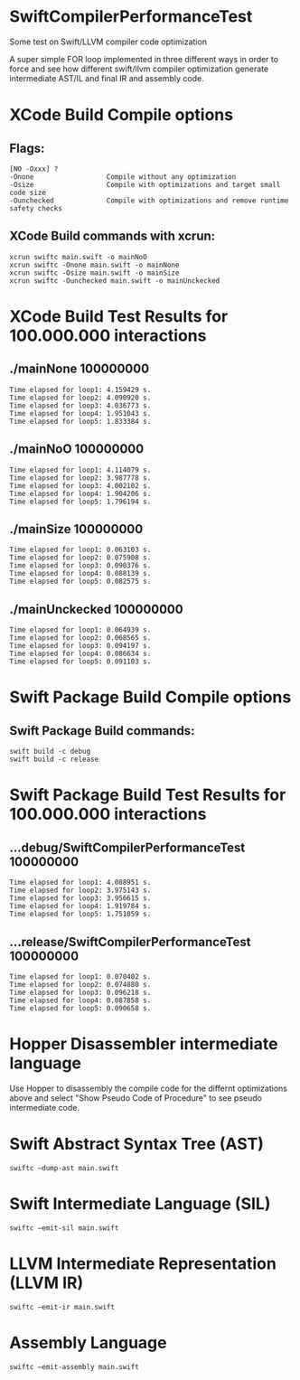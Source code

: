 # SwiftCompilerPerformanceTest
Some test on Swift/LLVM compiler code optimization

A super simple FOR loop implemented in three different ways in order to force and see how different swift/llvm compiler optimization generate intermediate AST/IL and final IR and assembly code.


# XCode Build Compile options

## Flags:
    [NO -Oxxx] ?
    -Onone                  Compile without any optimization
    -Osize                  Compile with optimizations and target small code size
    -Ounchecked             Compile with optimizations and remove runtime safety checks

## XCode Build commands with xcrun:
    xcrun swiftc main.swift -o mainNoO
    xcrun swiftc -Onone main.swift -o mainNone
    xcrun swiftc -Osize main.swift -o mainSize
    xcrun swiftc -Ounchecked main.swift -o mainUnckecked


# XCode Build Test Results for 100.000.000 interactions

## ./mainNone 100000000
    Time elapsed for loop1: 4.159429 s.
    Time elapsed for loop2: 4.090920 s.
    Time elapsed for loop3: 4.036773 s.
    Time elapsed for loop4: 1.951043 s.
    Time elapsed for loop5: 1.833384 s.

## ./mainNoO 100000000
    Time elapsed for loop1: 4.114079 s.
    Time elapsed for loop2: 3.987778 s.
    Time elapsed for loop3: 4.002102 s.
    Time elapsed for loop4: 1.904206 s.
    Time elapsed for loop5: 1.796194 s.

## ./mainSize 100000000
    Time elapsed for loop1: 0.063103 s.
    Time elapsed for loop2: 0.075908 s.
    Time elapsed for loop3: 0.090376 s.
    Time elapsed for loop4: 0.088139 s.
    Time elapsed for loop5: 0.082575 s.

## ./mainUnckecked 100000000
    Time elapsed for loop1: 0.064939 s.
    Time elapsed for loop2: 0.068565 s.
    Time elapsed for loop3: 0.094197 s.
    Time elapsed for loop4: 0.086634 s.
    Time elapsed for loop5: 0.091103 s.

# Swift Package Build Compile options

## Swift Package Build commands:
    swift build -c debug
    swift build -c release


# Swift Package Build Test Results for 100.000.000 interactions

## ...debug/SwiftCompilerPerformanceTest 100000000
    Time elapsed for loop1: 4.088951 s.
    Time elapsed for loop2: 3.975143 s.
    Time elapsed for loop3: 3.956615 s.
    Time elapsed for loop4: 1.919784 s.
    Time elapsed for loop5: 1.751059 s.

## ...release/SwiftCompilerPerformanceTest 100000000
    Time elapsed for loop1: 0.070402 s.
    Time elapsed for loop2: 0.074880 s.
    Time elapsed for loop3: 0.096218 s.
    Time elapsed for loop4: 0.087858 s.
    Time elapsed for loop5: 0.090658 s.


# Hopper Disassembler intermediate language

Use Hopper to disassembly the compile code for the differnt optimizations above and select "Show Pseudo Code of Procedure" to see pseudo intermediate code.


# Swift Abstract Syntax Tree (AST)

    swiftc –dump-ast main.swift

# Swift Intermediate Language (SIL)

    swiftc –emit-sil main.swift
    
# LLVM Intermediate Representation (LLVM IR)

    swiftc –emit-ir main.swift

# Assembly Language

    swiftc –emit-assembly main.swift


